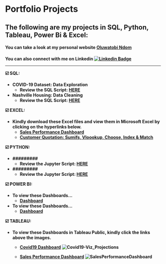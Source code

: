 <h1>
  Portfolio Projects
</h1>

<h2>
  The following are my projects in SQL, Python, Tableau, Power Bi & Excel:
 </h2>
 
 

<h4>
 You can take a look at my personal website <a href="https://oluwatobindom.github.io/" target="_blank">Oluwatobi Ndom</a>
</h4>
<h4>

You can also connect with me on Linkedin [![Linkedin Badge](https://img.shields.io/badge/-Oluwatobi_Ndom-blue?style=flat&logo=Linkedin&logoColor=white)](https://www.linkedin.com/in/oluwatobi-n-a8145a79/)


---

:ballot_box_with_check: SQL:
- COVID-19 Dataset: Data Exploration
  - Review the SQL Script: <a href="https://github.com/Tobitoke/PortfolioProjects/blob/main/CovidDataExploration.sql" target="_blank">HERE</a>
- Nashville Housing: Data Cleaning
  - Review the SQL Script: <a href="https://github.com/Tobitoke/PortfolioProjects/blob/main/CovidDataExploration.sql" target="_blank">HERE</a>
  
  
  
:ballot_box_with_check: EXCEL:

-  Kindly download these Excel files and view them in Microsoft Excel by clicking on the hyperlinks below.
      - <a href="https://github.com/Tobitoke/PortfolioProjects/raw/main/EXCEL%20-%20Pivot%20Tables%2C%20Pivot%20Charts%2C%20Slicers.xlsx" target="_blank">Sales Performance Dashboard</a>
      - <a href="https://github.com/Tobitoke/PortfolioProjects/raw/main/EXCEL%20-%20Sumifs%2C%20Vloookup%2C%20Choose%2C%20Index%20%26%20Match.xlsx" target="_blank">Customer Quotation: Sumifs, Vloookup, Choose, Index & Match</a>
     
     
     
:ballot_box_with_check: PYTHON:
- #########
  - Review the Jupyter Script: <a href="##########" target="_blank">HERE</a>
- #########
  - Review the Jupyter Script: <a href="##########" target="_blank">HERE</a>


  
:ballot_box_with_check: POWER BI:
-  To view these Dashboards...
      - <a href="##########" target="_blank">Dashboard</a>
-  To view these Dashboards...
      - <a href="##########" target="_blank">Dashboard</a>
      
      
     
:ballot_box_with_check: TABLEAU:
-  To view these Dashboards in Tableau Public, kindly click the links above the images.
      - <a href="https://public.tableau.com/app/profile/oluwatobi.ndom/viz/CovidDataVisualization_16650337890860/Dashboard1" target="_blank">Covid19 Dashboard</a>
       ![Covid19-Viz_Projections](https://user-images.githubusercontent.com/98953710/195890615-546fd4b4-b28a-4b46-8924-3aa615c3ee04.png) 
       
      - <a href="https://public.tableau.com/app/profile/oluwatobi.ndom/viz/SalesPerformanceDashboard_16651210027870/SalesPerformanceDashboard" target="_blank">Sales Performance Dashboard</a>
      ![SalesPerformanceDashboard](https://user-images.githubusercontent.com/98953710/195890847-1a17ab06-c6c9-4596-a4a0-3c14be75bbb7.png)
